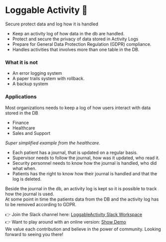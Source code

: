 # Loggable Activity 🌟
Secure protect data and log how it is handled
- Keep an activity log of how data in the db are handled.
- Protect and secure the privacy of data stored in Activity Logs
- Prepare for General Data Protection Regulation (GDPR) compliance.
- Handles activities that involves more than one table in the DB.

### What it is not
- An error logging system
- A paper trails system with rollback.
- A backup system

### Applications
Most organizations needs to keep a log of how users interact with data stored in the DB
- Finance
- Healthcare
- Sales and Support

*Super simplified example from the healthcare.*
- Each patient has a journal, that is updated on a regular basis.
- Supervisor needs to follow the journal, how was it updated, who read it.
- Security personnel needs to know how the journal is handled, who did what when.
- Patients has the right to know how their journal is handled and that the log is deleted.

Beside the journal in the db, an activity log is kept so it is possible to track how the journal is used.<br/>
At some point in time the patients data from the DB and the activity log has to be removed according to GDPR.<br/>


👉 Join the Slack channel here: [LoggableActivity Slack Workspace](https://join.slack.com/t/loggableactivity/shared_invite/zt-2a3tvgv37-mGwjHJTrBXBH2srXFRRSXQ)
<br/>
👉 Want to play around with an online version: [Show Demo](https://loggableactivity-efe7b931c886.herokuapp.com/)
<br/>
We value each contribution and believe in the power of community. Looking forward to seeing you there!


